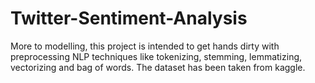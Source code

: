 # Twitter-Sentiment-Analysis
More to modelling, this project is intended to get hands dirty with preprocessing NLP techniques like tokenizing, stemming, lemmatizing, vectorizing and bag of words. The dataset has been taken from kaggle.

